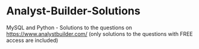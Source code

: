 # Analyst-Builder-Solutions
MySQL and Python - Solutions to the questions on https://www.analystbuilder.com/ 
(only solutions to the questions with FREE access are included)
